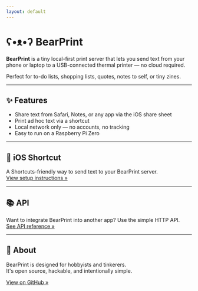 ```yaml
---
layout: default
---
```


# ʕ•ᴥ•ʔ BearPrint

**BearPrint** is a tiny local-first print server that lets you send text from your phone or laptop to a USB-connected thermal printer — no cloud required.

Perfect for to-do lists, shopping lists, quotes, notes to self, or tiny zines.

---

## ✨ Features

- Share text from Safari, Notes, or any app via the iOS share sheet
- Print ad hoc text via a shortcut
- Local network only — no accounts, no tracking
- Easy to run on a Raspberry Pi Zero

---

## 📲 iOS Shortcut

A Shortcuts-friendly way to send text to your BearPrint server.  
[View setup instructions »](shortcut.html)

---

## 📚 API

Want to integrate BearPrint into another app? Use the simple HTTP API.  
[See API reference »](api.html)

---

## 🧵 About

BearPrint is designed for hobbyists and tinkerers.  
It's open source, hackable, and intentionally simple.

[View on GitHub »](https://github.com/yourusername/bearprint)
